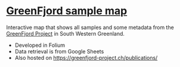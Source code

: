 # [GreenFjord sample map](https://lukegre.github.io/greenfjord-sample-map/)

Interactive map that shows all samples and some metadata from the [GreenFjord Project](https://greenfjord-project.ch/) in South Western Greenland. 

- Developed in Folium
- Data retrieval is from Google Sheets
- Also hosted on https://greenfjord-project.ch/publications/
